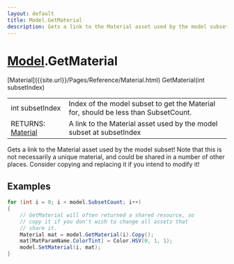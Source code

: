 ```yaml
---
layout: default
title: Model.GetMaterial
description: Gets a link to the Material asset used by the model subset! Note that this is not necessarily a unique material, and could be shared in a number of other places. Consider copying and replacing it if you intend to modify it!
---
```

# [Model]({{site.url}}/Pages/Reference/Model.html).GetMaterial

<div class='signature' markdown='1'>
[Material]({{site.url}}/Pages/Reference/Material.html) GetMaterial(int subsetIndex)
</div>

|  |  |
|--|--|
|int subsetIndex|Index of the model subset to get the Material for, should be less than SubsetCount.|
|RETURNS: [Material]({{site.url}}/Pages/Reference/Material.html)|A link to the Material asset used by the model subset at subsetIndex|

Gets a link to the Material asset used by the model subset! Note that this is not
necessarily a unique material, and could be shared in a number of other places. Consider
copying and replacing it if you intend to modify it!




## Examples

```csharp
for (int i = 0; i < model.SubsetCount; i++)
{
    // GetMaterial will often returned a shared resource, so 
    // copy it if you don't wish to change all assets that 
    // share it.
    Material mat = model.GetMaterial(i).Copy();
    mat[MatParamName.ColorTint] = Color.HSV(0, 1, 1);
    model.SetMaterial(i, mat);
}
```

